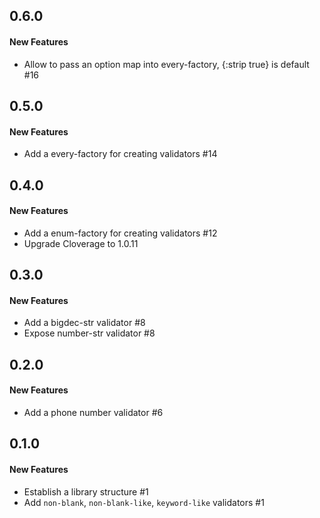 ## 0.6.0

#### New Features


  - Allow to pass an option map into every-factory, {:strip true} is default #16


## 0.5.0

#### New Features

  - Add a every-factory for creating validators #14


## 0.4.0

#### New Features

  - Add a enum-factory for creating validators #12
  - Upgrade Cloverage to 1.0.11


## 0.3.0

#### New Features

  - Add a bigdec-str validator #8
  - Expose number-str validator #8


## 0.2.0

#### New Features

  - Add a phone number validator #6


## 0.1.0

#### New Features

  - Establish a library structure #1
  - Add `non-blank`, `non-blank-like`, `keyword-like` validators #1
